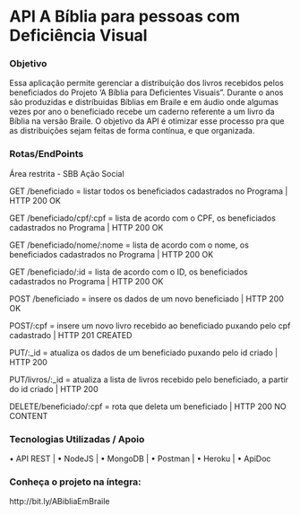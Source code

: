 # API A Bíblia para pessoas com Deficiência Visual

<h3>Objetivo</h2>
Essa aplicação permite gerenciar a distribuição dos livros recebidos pelos beneficiados do Projeto
‘A Bíblia para Deficientes Visuais”. Durante o anos são produzidas e distríbuidas Bíblias em Braile e em áudio
onde algumas vezes por ano o beneficiado recebe um caderno referente a um livro da Bíblia na versão Braile. O objetivo da API
é otimizar esse processo pra que as distribuições sejam feitas de forma contínua, e que organizada.

<h3>Rotas/EndPoints</h3>

Área restrita - SBB Ação Social

GET /beneficiado = listar todos os beneficiados cadastrados no Programa | HTTP 200 OK

GET /beneficiado/cpf/:cpf = lista de acordo com o CPF, os beneficiados cadastrados no Programa | HTTP 200 OK

GET /beneficiado/nome/:nome = lista de acordo com o nome, os beneficiados cadastrados no Programa | HTTP 200 OK

GET /beneficiado/:id = lista de acordo com o ID, os beneficiados cadastrados no Programa | HTTP 200 OK


POST /beneficiado = insere os dados de um novo beneficiado | HTTP 200 OK

POST/:cpf = insere um novo livro recebido ao beneficiado puxando pelo cpf cadastrado | HTTP 201 CREATED


PUT/:_id = atualiza os dados de um beneficiado puxando pelo id criado | HTTP 200

PUT/livros/:_id = atualiza a lista de livros recebido pelo beneficiado, a partir do id criado | HTTP 200


DELETE/beneficiado/:cpf = rota que deleta um beneficiado | HTTP 200 NO CONTENT

<h3>Tecnologias Utilizadas / Apoio</h3>
• API REST |
• NodeJS |
• MongoDB |
• Postman |
• Heroku |
• ApiDoc

<h3> Conheça o projeto na íntegra: </h3> http://bit.ly/ABibliaEmBraile
